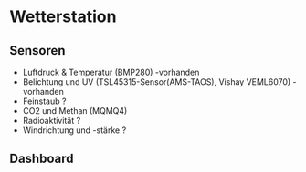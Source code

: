 # Wetterstation

## Sensoren
*  Luftdruck & Temperatur (BMP280) -vorhanden
*  Belichtung und UV (TSL45315-Sensor(AMS-TAOS), Vishay VEML6070) -vorhanden
*  Feinstaub ? 
*  CO2 und Methan (MQMQ4)
*  Radioaktivität ?
*  Windrichtung und -stärke ?

## Dashboard

